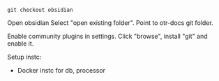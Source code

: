 `git checkout obsidian`

Open obsidian
Select "open existing folder". Point to otr-docs git folder.

Enable community plugins in settings. Click "browse", install "git" and enable it.

Setup instc:
- Docker instc for db, processor